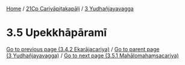 
[Home](/) / [21Cp Cariyāpiṭakapāḷi](../../21Cp.md) / [3 Yudhañjayavagga](../3.md)

# 3.5 Upekkhāpāramī


[Go to previous page (3.4.2 Ekarājacariya)](3.4/3.4.2.md) / [Go to parent page (3 Yudhañjayavagga)](../3.md) / [Go to next page (3.5.1 Mahālomahaṃsacariya)](3.5/3.5.1.md)


